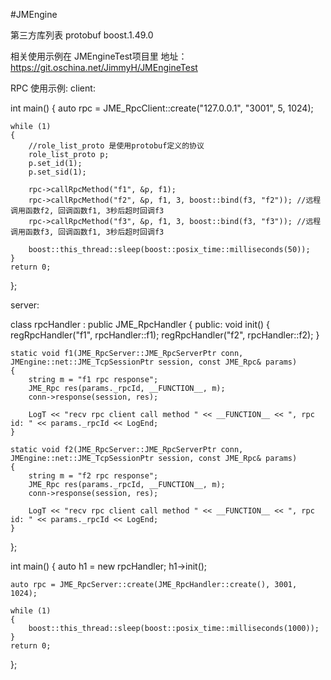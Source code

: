 #JMEngine

第三方库列表
protobuf
boost.1.49.0

相关使用示例在 JMEngineTest项目里
地址： https://git.oschina.net/JimmyH/JMEngineTest

RPC 使用示例:
client:

int main()
{
	auto rpc = JME_RpcClient::create("127.0.0.1", "3001", 5, 1024);

	while (1)
	{
		//role_list_proto 是使用protobuf定义的协议
		role_list_proto p;
		p.set_id(1);
		p.set_sid(1);

		rpc->callRpcMethod("f1", &p, f1);
		rpc->callRpcMethod("f2", &p, f1, 3, boost::bind(f3, "f2"));	//远程调用函数f2, 回调函数f1, 3秒后超时回调f3
		rpc->callRpcMethod("f3", &p, f1, 3, boost::bind(f3, "f3")); //远程调用函数f3, 回调函数f1, 3秒后超时回调f3

		boost::this_thread::sleep(boost::posix_time::milliseconds(50));
	}
	return 0;
};

server:

class rpcHandler : public JME_RpcHandler
{
public:
	void init()
	{
		regRpcHandler("f1", rpcHandler::f1);
		regRpcHandler("f2", rpcHandler::f2);
	}

	static void f1(JME_RpcServer::JME_RpcServerPtr conn, JMEngine::net::JME_TcpSessionPtr session, const JME_Rpc& params)
	{
		string m = "f1 rpc response";
		JME_Rpc res(params._rpcId, __FUNCTION__, m);
 		conn->response(session, res);

		LogT << "recv rpc client call method " << __FUNCTION__ << ", rpc id: " << params._rpcId << LogEnd;
	}

	static void f2(JME_RpcServer::JME_RpcServerPtr conn, JMEngine::net::JME_TcpSessionPtr session, const JME_Rpc& params)
	{
		string m = "f2 rpc response";
		JME_Rpc res(params._rpcId, __FUNCTION__, m);
		conn->response(session, res);

		LogT << "recv rpc client call method " << __FUNCTION__ << ", rpc id: " << params._rpcId << LogEnd;
	} 
};

int main()
{
	auto h1 = new rpcHandler;
	h1->init();

	auto rpc = JME_RpcServer::create(JME_RpcHandler::create(), 3001, 1024);

	while (1)
	{
		boost::this_thread::sleep(boost::posix_time::milliseconds(1000));
	}
	return 0;
};